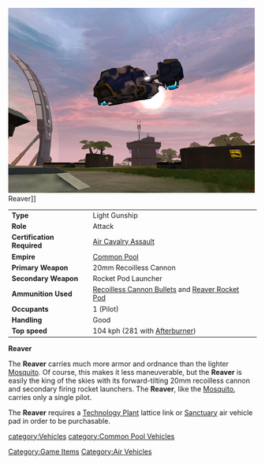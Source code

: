 ![](images/PSScreenShot0259.jpg "fig:PSScreenShot0259.jpg") Reaver\]\]

|                            |                                                                                                                         |
| -------------------------- | ----------------------------------------------------------------------------------------------------------------------- |
| **Type**                   | Light Gunship                                                                                                           |
| **Role**                   | Attack                                                                                                                  |
| **Certification Required** | [Air Cavalry Assault](Air_Cavalry_Assault "wikilink")                                                                   |
| **Empire**                 | [Common Pool](Common_Pool "wikilink")                                                                                   |
| **Primary Weapon**         | 20mm Recoilless Cannon                                                                                                  |
| **Secondary Weapon**       | Rocket Pod Launcher                                                                                                     |
| **Ammunition Used**        | [Recoilless Cannon Bullets](Recoilless_Cannon_Bullets "wikilink") and [Reaver Rocket Pod](Reaver_Rocket_Pod "wikilink") |
| **Occupants**              | 1 (Pilot)                                                                                                               |
| **Handling**               | Good                                                                                                                    |
| **Top speed**              | 104 kph (281 with [Afterburner](Afterburner "wikilink"))                                                                |

**Reaver**

The **Reaver** carries much more armor and ordnance than the lighter
[Mosquito](Mosquito "wikilink"). Of course, this makes it less
maneuverable, but the **Reaver** is easily the king of the skies with
its forward-tilting 20mm recoilless cannon and secondary firing rocket
launchers. The **Reaver**, like the [Mosquito](Mosquito "wikilink"),
carries only a single pilot.

The **Reaver** requires a [Technology
Plant](Technology_Plant "wikilink") lattice link or
[Sanctuary](Sanctuary "wikilink") air vehicle pad in order to be
purchasable.

[category:Vehicles](category:Vehicles "wikilink") [category:Common Pool
Vehicles](category:Common_Pool_Vehicles "wikilink")

[Category:Game Items](Category:Game_Items "wikilink") [Category:Air
Vehicles](Category:Air_Vehicles "wikilink")
